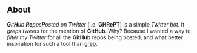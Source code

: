 ## About
_**G**it**H**ub **Re**pos**P**osted on **T**witter_ (i.e. **GHRePT**) is a
simple _Twitter bot_. It _greps tweets_ for the mention of **GitHub**. Why?
Because I wanted a way to _filter my Twitter_ for all the **GitHub** repos
being posted, and what better inspiration for such a tool than [grep](https://en.wikipedia.org/wiki/Grep).

